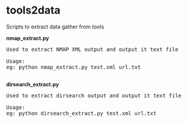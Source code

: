 # tools2data
Scripts to extract data gather from tools

<b>nmap_extract.py</b>
<pre>
Used to extract NMAP XML output and output it text file

Usage:
eg: python nmap_extract.py test.xml url.txt

</pre>

<b>dirsearch_extract.py</b>
<pre>
Used to extract dirsearch output and output it text file

Usage:
eg: python dirsearch_extract.py test.xml url.txt

</pre>
